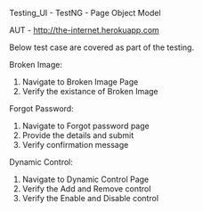 Testing_UI - TestNG - Page Object Model

AUT - http://the-internet.herokuapp.com

Below test case are covered as part of the testing. 

Broken Image:

1) Navigate to Broken Image Page
2) Verify the existance of Broken Image

Forgot Password:

1) Navigate to Forgot password page
2) Provide the details and submit
3) Verify confirmation message

Dynamic Control:

1) Navigate to Dynamic Control Page
2) Verify the Add and Remove control
3) Verify the Enable and Disable control
